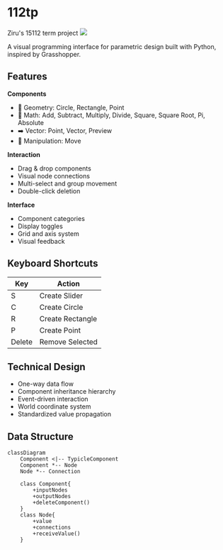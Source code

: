 # 112tp
 Ziru's 15112 term project
![](https://p.sda1.dev/20/8838848da4fe1813658b9b2edc44b5f0/image.png)



A visual programming interface for parametric design built with Python, inspired by Grasshopper.

## Features

**Components**
- 🔷 Geometry: Circle, Rectangle, Point
- 🔢 Math: Add, Subtract, Multiply, Divide, Square, Square Root, Pi, Absolute
- ➡️ Vector: Point, Vector, Preview
- 🔄 Manipulation: Move

**Interaction**
- Drag & drop components
- Visual node connections
- Multi-select and group movement
- Double-click deletion

**Interface**
- Component categories
- Display toggles
- Grid and axis system
- Visual feedback

## Keyboard Shortcuts
| Key | Action |
|-----|---------|
| S | Create Slider |
| C | Create Circle |
| R | Create Rectangle |
| P | Create Point |
| Delete | Remove Selected |

## Technical Design
- One-way data flow
- Component inheritance hierarchy
- Event-driven interaction
- World coordinate system
- Standardized value propagation

## Data Structure
```mermaid
classDiagram
    Component <|-- TypicleComponent
    Component *-- Node
    Node *-- Connection
    
    class Component{
        +inputNodes
        +outputNodes
        +deleteComponent()
    }
    class Node{
        +value
        +connections
        +receiveValue()
    }
```
